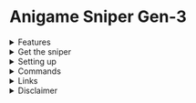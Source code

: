 # Anigame Sniper Gen-3

<details>
<summary>Features</summary>
<br/>

- Inbuilt Spammer , can spam with multiple accounts
- Responds to your messages in discord (on/off)
- Snipes only where you want it to
- Set latency so that the bot waits for some seconds before claiming the cards , could be a number or a range (->setlatency 5 "OR" ->setlatency 5-10)
- claims anigame lottery (on/off)
- claims anigame hourly (on/off)
- does anigames battle all (on/off) every hour
- claims izzi lottery (on/off)
- claims izzi hourly (on/off)
- does izzi battle all (on/off) every hour
- notifies you if you catch a valuable card (you can configure what the valuable card is in notifications.json )

</details>

<details>
<summary>Get the sniper</summary>
<br/>

- Download the codes as zip file or,
- Clone this repo to your local machine

</details>

<details>
<summary>Setting up</summary>
<br/>

- run configmaker.py
- fill in the details
- run installer.py
- run main.py

</details>

<details>
<summary>Commands</summary>
<br/>


| Command | Description |
| ------ | ----------- |
| exit   | closes the sniper |
| spam (n/!) | spams a channel (n=number/!=for infinity messages) |
| stopspam   | stops spam |
| features | see all the features status |
| features (on/off) | turn all the features on or off |
| snipers | see all the snipers status |
| snipers (on/off) | turn all the snipers on or off |
| toggle (feature/sniper/respond) (on/off) | turn a feature/sniper/respond on or off |
| latency   | see the time that the sniper waits for before sniping a card |
| setlatency (n)   | set the time for the sniper to wait before sniping a card (n=seconds) |
| addchannel   | channel is now being sniped |
| removechannel   | channel is now not being sniped |
| addchannel -a (guildID:channelID)   | channel is now being sniped |
| removechannel -a (guildID:channelID)   | channel is now not being sniped |
| addguild   | whole server is now being sniped |
| removeguild   | the server is now not being sniped |
| clearchannels   | no channel is being sniped now |

</details>

<details>
<summary>Links</summary>
<br/>

<a href="https://www.youtube.com/watch?v=x42bHeDuPgw" target="_blank" ><img src="https://github.com/Sebastian09-09/Anigame-Sniper-Gen-3/blob/main/images/Anigame%20Sniper%20Gen-3.png" width="350" /></a>  <br><br>
> <a href="https://discord.gg/GYpvU3CGMq">Discord Support Server</a>

</details>

<details>
<summary>Disclaimer</summary>
<br/>

### warning
*This is against Discord's TOS and can get your account banned , use at your own risk!* 
> If you like my sniper consider putting a star on this repo !

</details>
